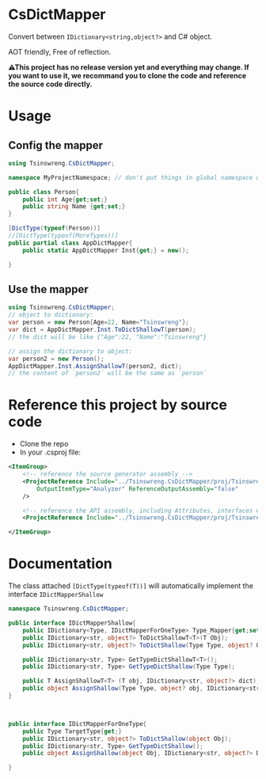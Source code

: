 # CsDictMapper
Convert between `IDictionary<string,object?>` and C# object.

AOT friendly, Free of reflection.

**⚠This project has no release version yet and everything may change. If you want to use it, we recommand you to clone the code and reference the source code directly.**

# Usage

## Config the mapper

```cs
using Tsinswreng.CsDictMapper;

namespace MyProjectNamespace; // don't put things in global namespace otherwise it may not work

public class Person{
	public int Age{get;set;}
	public string Name {get;set;}
}

[DictType(typeof(Person))]
//[DictType(typeof(MoreTypes))]
public partial class AppDictMapper{
	public static AppDictMapper Inst{get;} = new();

}
```

## Use the mapper

```cs
using Tsinswreng.CsDictMapper;
// object to dictionary:
var person = new Person{Age=22, Name="Tsinswreng"};
var dict = AppDictMapper.Inst.ToDictShallowT(person);
// the dict will be like {"Age":22, "Name":"Tsinswreng"}

// assign the dictionary to object:
var person2 = new Person();
AppDictMapper.Inst.AssignShallowT(person2, dict);
// the content of `person2` will be the same as `person`

```

# Reference this project by source code
+ Clone the repo
+ In your .csproj file:
```xml
<ItemGroup>
	<!-- reference the source generator assembly -->
	<ProjectReference Include="../Tsinswreng.CsDictMapper/proj/Tsinswreng.CsDictMapper.SrcGen/Tsinswreng.CsDictMapper.SrcGen.csproj"
		OutputItemType="Analyzer" ReferenceOutputAssembly="false"
	/>

	<!-- reference the API assembly, including Attributes, interfaces etc. -->
	<ProjectReference Include="../Tsinswreng.CsDictMapper/proj/Tsinswreng.CsDictMapper/Tsinswreng.CsDictMapper.csproj" />

</ItemGroup>
```

# Documentation

The class attached `[DictType(typeof(T))]` will automatically implement the interface `IDictMapperShallow`


```cs
namespace Tsinswreng.CsDictMapper;

public interface IDictMapperShallow{
	public IDictionary<Type, IDictMapperForOneType> Type_Mapper{get;set;}
	public IDictionary<str, object?> ToDictShallowT<T>(T Obj);
	public IDictionary<str, object?> ToDictShallow(Type Type, object? Obj);

	public IDictionary<str, Type> GetTypeDictShallowT<T>();
	public IDictionary<str, Type> GetTypeDictShallow(Type Type);

	public T AssignShallowT<T> (T obj, IDictionary<str, object?> dict);
	public object AssignShallow(Type Type, object? obj, IDictionary<str, object?> dict);
}



public interface IDictMapperForOneType{
	public Type TargetType{get;}
	public IDictionary<str, object?> ToDictShallow(object Obj);
	public IDictionary<str, Type> GetTypeDictShallow();
	public object AssignShallow(object Obj, IDictionary<str, object?> Dict);

}


```
